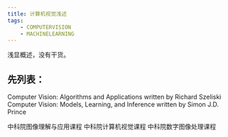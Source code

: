 ```yaml
---
title: 计算机视觉浅述
tags:
	- COMPUTERVISION
	- MACHINELEARNING
---
```

浅显概述，没有干货。
<!--more-->





## 先列表：

Computer Vision: Algorithms and Applications  written by Richard Szeliski
Computer Vision: Models, Learning, and Inference  written by Simon J.D. Prince
	
中科院图像理解与应用课程
中科院计算机视觉课程
中科院数字图像处理课程
